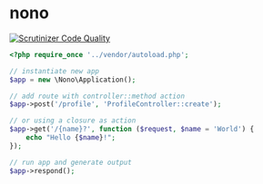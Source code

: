 # nono
[![Scrutinizer Code Quality](https://scrutinizer-ci.com/g/nimmneun/nono/badges/quality-score.png?b=master)](https://scrutinizer-ci.com/g/nimmneun/nono/?branch=master)

```php
<?php require_once '../vendor/autoload.php';

// instantiate new app
$app = new \Nono\Application();

// add route with controller::method action
$app->post('/profile', 'ProfileController::create');

// or using a closure as action
$app->get('/{name}?', function ($request, $name = 'World') {
    echo "Hello {$name}!";
});

// run app and generate output
$app->respond();
```